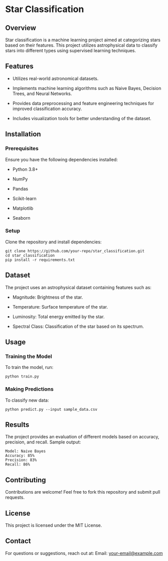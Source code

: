 # Star Classification
## Overview
Star classification is a machine learning project aimed at categorizing stars based on their features. This project utilizes astrophysical data to classify stars into different types using supervised learning techniques.

## Features
- Utilizes real-world astronomical datasets.

- Implements machine learning algorithms such as Naive Bayes, Decision Trees, and Neural Networks.

- Provides data preprocessing and feature engineering techniques for improved classification accuracy.

- Includes visualization tools for better understanding of the dataset.

## Installation
### Prerequisites
Ensure you have the following dependencies installed:

- Python 3.8+

- NumPy

- Pandas

- Scikit-learn

- Matplotlib

- Seaborn

### Setup
Clone the repository and install dependencies:

    git clone https://github.com/your-repo/star_classification.git
    cd star_classification
    pip install -r requirements.txt
## Dataset
The project uses an astrophysical dataset containing features such as:

- Magnitude: Brightness of the star.

- Temperature: Surface temperature of the star.

- Luminosity: Total energy emitted by the star.

- Spectral Class: Classification of the star based on its spectrum.

## Usage
### Training the Model
To train the model, run:

    python train.py
### Making Predictions
To classify new data:

    python predict.py --input sample_data.csv
## Results
The project provides an evaluation of different models based on accuracy, precision, and recall. Sample output:

    Model: Naive Bayes
    Accuracy: 85%
    Precision: 83%
    Recall: 86%
## Contributing
Contributions are welcome! Feel free to fork this repository and submit pull requests.

## License
This project is licensed under the MIT License.

## Contact
For questions or suggestions, reach out at: Email: your-email@example.com

